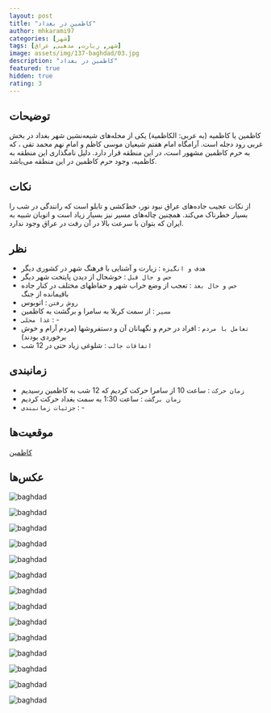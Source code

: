 ```yaml
---
layout: post
title: "کاظمین در بغداد"
author: mhkarami97
categories: [شهر]
tags: [شهر, زیارت, مذهبی, عراق]
image: assets/img/137-baghdad/03.jpg
description: "کاظمین در بغداد"
featured: true
hidden: true
rating: 3
---
```


## توضیحات
کاظمین یا کاظمیه (به عربی: الكاظمية) یکی از محله‌های شیعه‌نشین شهر بغداد در بخش غربی رود دجله است. آرامگاه امام هفتم شیعیان موسی کاظم و امام نهم محمد تقی ، که به حرم کاظمین مشهور است، در این منطقه قرار دارد. دلیل نامگذاری این منطقه به کاظمیه، وجود حرم کاظمین در این منطقه می‌باشد.  

## نکات
از نکات عجیب جاده‌های عراق نبود نور، خط‌کشی و تابلو است که رانندگی در شب را بسیار خطرناک می‌کند.  همچنین چاله‌های مسیر نیز بسیار زیاد است و اتوبان شبیه به ایران که بتوان با سرعت بالا در آن رفت در عراق وجود ندارد.  

## نظر
 - `هدف و انگیزه` : زیارت و آشنایی با فرهنگ شهر در کشوری دیگر
 - `حس و حال قبل` : خوشحال از دیدن پایتخت شهر دیگر
 - `حس و حال بعد` : تعجب از وضع خراب شهر و حفاظهای مختلف در کنار جاده باقیمانده از جنگ
 - `روش رفتن` : اتوبوس
 - `مسیر` : از سمت کربلا به سامرا و برگشت به کاظمین
 - `غذا محلی` : -
 - `تعامل با مردم` : افراد در حرم و نگهبانان آن و دستفروشها (مردم آرام و خوش برخوردی بودند)
 - `اتفاقات جالب` : شلوغی زیاد حتی در 12 شب

## زمانبندی
 - `زمان حرکت` : ساعت 10 از سامرا حرکت کردیم که 12 شب به کاظمین رسیدیم
 - `زمان برگشت` : ساعت 1:30 به سمت بغداد حرکت کردیم
 - `جزئیات زمانبندی` : -

## موقعیت‌ها
[کاظمین](https://www.google.com/maps/place/%D8%A7%D9%84%D8%A7%D9%85%D8%A7%D9%85+%D9%85%D9%88%D8%B3%D9%89+%D8%A7%D9%84%D9%83%D8%A7%D8%B8%D9%85%E2%80%AD/@33.3707757,44.3148672,14z/data=!4m6!3m5!1s0x15577900618c8add:0xa14f6ebdd354e21b!8m2!3d33.3801763!4d44.3382015!16s%2Fg%2F11vwkm86zm?entry=ttu&g_ep=EgoyMDI1MDcyMy4wIKXMDSoASAFQAw%3D%3D)  

## عکس‌ها

![baghdad](/assets/img/137-baghdad/01.jpg)  

![baghdad](/assets/img/137-baghdad/03.jpg)  

![baghdad](/assets/img/137-baghdad/04.jpg)  

![baghdad](/assets/img/137-baghdad/05.jpg)  

![baghdad](/assets/img/137-baghdad/06.jpg)  

![baghdad](/assets/img/137-baghdad/07.jpg)  

![baghdad](/assets/img/137-baghdad/08.jpg)  

![baghdad](/assets/img/137-baghdad/09.jpg)  

![baghdad](/assets/img/137-baghdad/10.jpg)  

![baghdad](/assets/img/137-baghdad/11.jpg)  

![baghdad](/assets/img/137-baghdad/12.jpg)  

![baghdad](/assets/img/137-baghdad/13.jpg)  

![baghdad](/assets/img/137-baghdad/14.jpg)  

![baghdad](/assets/img/137-baghdad/15.jpg)  